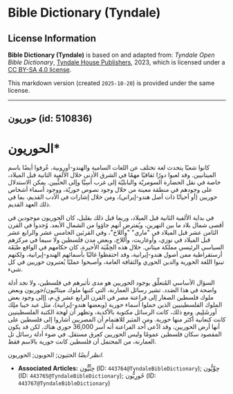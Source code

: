 # Bible Dictionary (Tyndale)

## License Information

**Bible Dictionary (Tyndale)** is based on and adapted from: _Tyndale Open Bible Dictionary_, [Tyndale House Publishers](https://tyndaleopenresources.com/), 2023, which is licensed under a [CC BY-SA 4.0 license](https://creativecommons.org/licenses/by-sa/4.0/legalcode.en).

This markdown version (created `2025-10-20`) is provided under the same license.



--------------------------------

## حوريون (id: 510836)

الحوريون\*
==========

كانوا شعبًا يتحدث لغة تختلف عن اللغات السامية والهندو\-أوروبية، عُرفوا أيضًا باسم الميتانيين. وقد لعبوا دورًا ثقافيًا مهمًا في الشرق الأدنى خلال الألفية الثانية قبل الميلاد، خاصة في نقل الحضارة السومريّة والبابليّة إلى غرب أَسِيَّا وإلى الحثِّيين. يمكن الاستدلال على وجودهم في منطقة معينة من خلال وجود نصوص حوريّة، ووجود أسماء أشخاص حوريين (أو أحيانًا ذات أصل هندو\-إيراني)، ومن خلال إشارات في الأدب القديم، بما في ذلك العهد القديم.

في بداية الألفية الثانية قبل الميلاد، وربما قبل ذلك بقليل، كان الحوريون موجودين في أقصى شمال بلاد ما بين النهرين، ويُفترض أنهم جاؤوا من الشمال الأبعد. وُجدوا في القرن الثامن عشر قبل الميلاد في "ماري" "وأللاخ"، وفي القرنَين الخامس عشر والرابع عشر قبل الميلاد في نوزي، وأوغاريت، وأللاخ، وبعض مدن فلسطين ولا سيما في مركزهم السياسي الرئيسي مملكة ميتاني. خلال هذه الحِقْبَة الأخيرة، كان حكامهم في الواقع طبَقَة أرستقراطية ممن أصول هندو\-إيرانية، وقد احتفظوا غالبًا بأسمائهم الهندو\-إيرانية، ولكنهم تبنوا اللغة الحورية والدين الحوري والثقافة العامة، وأصبحوا عمليًا يُعتبرون حوريين في كل شيء.

السؤال الأساسي المُتعلِّق بوجود الحوريين هو مدى تأثيرهم في فلسطين، ولا نجد أدلة واضحة في هذا الصَدد. تشير رسائل العمارنة، التي كتبها ملوك ميتانّيون/حوريون وبعض ملوك فلسطين الصغار إلى فراعنة مصر في القرن الرابع عشر ق.م، إإلى وجود بعض الملوك الفلسطينيين الذين حملوا أسماء حورية (وبعضها هندو\-إيرانية)، مثل عبد خيبا ملِك أورشَلِيم. ومع ذلك، كانت الرسائل مكتوبة بالأكدية، وتظهر أن لهجة الكتبة الفلسطينيين كانت كنعانية أكثر منها حورية. ومن المثير للاهتمام أن المصريين أشاروا إلى فلسطين على أنها أرض الحوريين، وقد ادَّعى أحد الفراعنة أنه أسر 36,000 حوري هناك. لكن قد يكون المقصود سكان فلسطين عمومًا وليس الحوريين كعرق مستقل. في ضوء أدلة رسائل تل العمارنة، من المحتمل أن فلسطين كانت حورية بالاسم فقط.

*انظر أيضًا* الحثيون; الحويون; الحوريون.

* **Associated Articles:** حِثِّيُّون (ID: `443764@TyndaleBibleDictionary`); حِوِّيُّون (ID: `443765@TyndaleBibleDictionary`); حُورِيُّون (ID: `443767@TyndaleBibleDictionary`)


